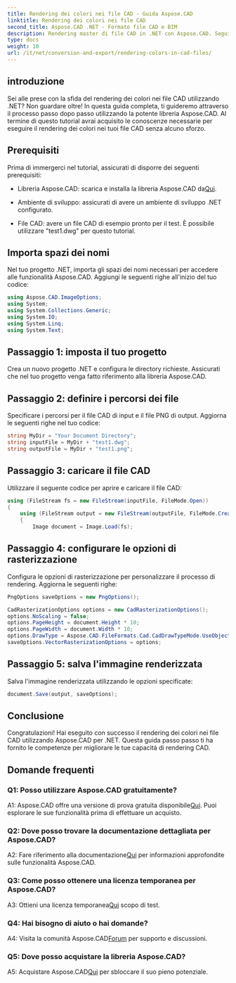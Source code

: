 ```yaml
---
title: Rendering dei colori nei file CAD - Guida Aspose.CAD
linktitle: Rendering dei colori nei file CAD
second_title: Aspose.CAD .NET - Formato file CAD e BIM
description: Rendering master di file CAD in .NET con Aspose.CAD. Segui la nostra guida passo passo per colori vividi.
type: docs
weight: 10
url: /it/net/conversion-and-export/rendering-colors-in-cad-files/
---
```

## introduzione

Sei alle prese con la sfida del rendering dei colori nei file CAD utilizzando .NET? Non guardare oltre! In questa guida completa, ti guideremo attraverso il processo passo dopo passo utilizzando la potente libreria Aspose.CAD. Al termine di questo tutorial avrai acquisito le conoscenze necessarie per eseguire il rendering dei colori nei tuoi file CAD senza alcuno sforzo.

## Prerequisiti

Prima di immergerci nel tutorial, assicurati di disporre dei seguenti prerequisiti:

- Libreria Aspose.CAD: scarica e installa la libreria Aspose.CAD da[Qui](https://releases.aspose.com/cad/net/).

- Ambiente di sviluppo: assicurati di avere un ambiente di sviluppo .NET configurato.

- File CAD: avere un file CAD di esempio pronto per il test. È possibile utilizzare "test1.dwg" per questo tutorial.

## Importa spazi dei nomi

Nel tuo progetto .NET, importa gli spazi dei nomi necessari per accedere alle funzionalità Aspose.CAD. Aggiungi le seguenti righe all'inizio del tuo codice:

```csharp
using Aspose.CAD.ImageOptions;
using System;
using System.Collections.Generic;
using System.IO;
using System.Linq;
using System.Text;
```

## Passaggio 1: imposta il tuo progetto

Crea un nuovo progetto .NET e configura le directory richieste. Assicurati che nel tuo progetto venga fatto riferimento alla libreria Aspose.CAD.

## Passaggio 2: definire i percorsi dei file

Specificare i percorsi per il file CAD di input e il file PNG di output. Aggiorna le seguenti righe nel tuo codice:

```csharp
string MyDir = "Your Document Directory";
string inputFile = MyDir + "test1.dwg";
string outputFile = MyDir + "test1.png";
```

## Passaggio 3: caricare il file CAD

Utilizzare il seguente codice per aprire e caricare il file CAD:

```csharp
using (FileStream fs = new FileStream(inputFile, FileMode.Open))
{
    using (FileStream output = new FileStream(outputFile, FileMode.Create))
    {
        Image document = Image.Load(fs);
```

## Passaggio 4: configurare le opzioni di rasterizzazione

Configura le opzioni di rasterizzazione per personalizzare il processo di rendering. Aggiorna le seguenti righe:

```csharp
PngOptions saveOptions = new PngOptions();

CadRasterizationOptions options = new CadRasterizationOptions();
options.NoScaling = false;
options.PageHeight = document.Height * 10;
options.PageWidth = document.Width * 10;
options.DrawType = Aspose.CAD.FileFormats.Cad.CadDrawTypeMode.UseObjectColor;
saveOptions.VectorRasterizationOptions = options;
```

## Passaggio 5: salva l'immagine renderizzata

Salva l'immagine renderizzata utilizzando le opzioni specificate:

```csharp
document.Save(output, saveOptions);
```

## Conclusione

Congratulazioni! Hai eseguito con successo il rendering dei colori nei file CAD utilizzando Aspose.CAD per .NET. Questa guida passo passo ti ha fornito le competenze per migliorare le tue capacità di rendering CAD.

## Domande frequenti

### Q1: Posso utilizzare Aspose.CAD gratuitamente?

 A1: Aspose.CAD offre una versione di prova gratuita disponibile[Qui](https://releases.aspose.com/). Puoi esplorare le sue funzionalità prima di effettuare un acquisto.

### Q2: Dove posso trovare la documentazione dettagliata per Aspose.CAD?

 A2: Fare riferimento alla documentazione[Qui](https://reference.aspose.com/cad/net/) per informazioni approfondite sulle funzionalità Aspose.CAD.

### Q3: Come posso ottenere una licenza temporanea per Aspose.CAD?

 A3: Ottieni una licenza temporanea[Qui](https://purchase.aspose.com/temporary-license/) scopo di test.

### Q4: Hai bisogno di aiuto o hai domande?

 A4: Visita la comunità Aspose.CAD[Forum](https://forum.aspose.com/c/cad/19) per supporto e discussioni.

### Q5: Dove posso acquistare la libreria Aspose.CAD?

 A5: Acquistare Aspose.CAD[Qui](https://purchase.aspose.com/buy) per sbloccare il suo pieno potenziale.